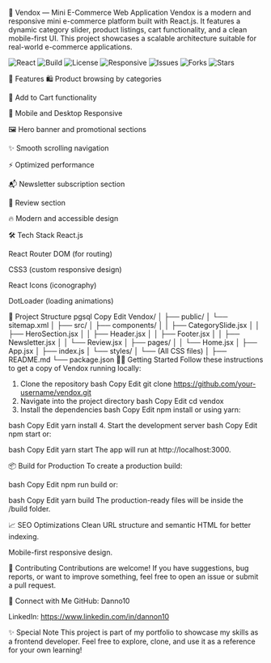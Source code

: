 🛒 Vendox — Mini E-Commerce Web Application
Vendox is a modern and responsive mini e-commerce platform built with React.js.
It features a dynamic category slider, product listings, cart functionality, and a clean mobile-first UI.
This project showcases a scalable architecture suitable for real-world e-commerce applications.

![React](https://img.shields.io/badge/React-18.2.0-blue?logo=react)
![Build](https://img.shields.io/badge/Build-Passing-brightgreen)
![License](https://img.shields.io/badge/License-MIT-lightgrey)
![Responsive](https://img.shields.io/badge/Responsive-Yes-success)
![Issues](https://img.shields.io/github/issues/Dannon10/vendox)
![Forks](https://img.shields.io/github/forks/Dannon10/vendox?style=social)
![Stars](https://img.shields.io/github/stars/Dannon10/vendox?style=social)



🚀 Features
🛍️ Product browsing by categories

🛒 Add to Cart functionality

📱 Mobile and Desktop Responsive

🖼️ Hero banner and promotional sections

✨ Smooth scrolling navigation

⚡ Optimized performance

📬 Newsletter subscription section

📝 Review section

🔥 Modern and accessible design

🛠️ Tech Stack
React.js

React Router DOM (for routing)

CSS3 (custom responsive design)

React Icons (iconography)

DotLoader (loading animations)

📂 Project Structure
pgsql
Copy
Edit
Vendox/
│
├── public/
│   └── sitemap.xml
│
├── src/
│   ├── components/
│   │   ├── CategorySlide.jsx
│   │   ├── HeroSection.jsx
│   │   ├── Header.jsx
│   │   ├── Footer.jsx
│   │   ├── Newsletter.jsx
│   │   └── Review.jsx
│   ├── pages/
│   │   └── Home.jsx
│   ├── App.jsx
│   ├── index.js
│   └── styles/
│       └── (All CSS files)
│
├── README.md
└── package.json
🧑‍💻 Getting Started
Follow these instructions to get a copy of Vendox running locally:

1. Clone the repository
bash
Copy
Edit
git clone https://github.com/your-username/vendox.git
2. Navigate into the project directory
bash
Copy
Edit
cd vendox
3. Install the dependencies
bash
Copy
Edit
npm install
or using yarn:

bash
Copy
Edit
yarn install
4. Start the development server
bash
Copy
Edit
npm start
or:

bash
Copy
Edit
yarn start
The app will run at http://localhost:3000.

📦 Build for Production
To create a production build:

bash
Copy
Edit
npm run build
or:

bash
Copy
Edit
yarn build
The production-ready files will be inside the /build folder.

📈 SEO Optimizations
Clean URL structure and semantic HTML for better indexing.

Mobile-first responsive design.


🤝 Contributing
Contributions are welcome!
If you have suggestions, bug reports, or want to improve something, feel free to open an issue or submit a pull request.


🔗 Connect with Me
GitHub: Danno10

LinkedIn: https://www.linkedin.com/in/dannon10

✨ Special Note
This project is part of my portfolio to showcase my skills as a frontend developer.
Feel free to explore, clone, and use it as a reference for your own learning!

